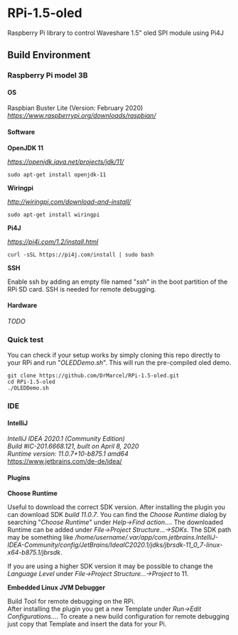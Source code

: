 # RPi-1.5-oled
Raspberry Pi library to control Waveshare 1.5" oled SPI module using Pi4J

## Build Environment

### Raspberry Pi model 3B

#### OS

Raspbian Buster Lite (Version: February 2020)  
*https://www.raspberrypi.org/downloads/raspbian/*

#### Software

**OpenJDK 11**

*https://openjdk.java.net/projects/jdk/11/*

`sudo apt-get install openjdk-11`

**Wiringpi**

*http://wiringpi.com/download-and-install/*

`sudo apt-get install wiringpi`

**Pi4J**

*https://pi4j.com/1.2/install.html*

`curl -sSL https://pi4j.com/install | sudo bash`

**SSH**

Enable ssh by adding an empty file named "*ssh*" in the boot partition of the RPi SD card.
SSH is needed for remote debugging.

#### Hardware

*TODO*

### Quick test

You can check if your setup works by simply cloning this repo directly to your RPi and run "*OLEDDemo.sh*".
This will run the pre-compiled oled demo.

`git clone https://github.com/DrMarcel/RPi-1.5-oled.git`  
`cd RPi-1.5-oled`  
`./OLEDDemo.sh`  

### IDE

#### IntelliJ

*IntelliJ IDEA 2020.1 (Community Edition)*  
*Build #IC-201.6668.121, built on April 8, 2020*  
*Runtime version: 11.0.7+10-b875.1 amd64*  
https://www.jetbrains.com/de-de/idea/  

#### Plugins

**Choose Runtime**

Useful to download the correct SDK version. 
After installing the plugin you can download SDK *build 11.0.7*.
You can find the *Choose Runtime* dialog by searching "*Choose Runtime*" under *Help->Find action...*. 
The downloaded Runtime can be added under *File->Project Structure...->SDKs*. 
The SDK path may be something like */home/username/.var/app/com.jetbrains.IntelliJ-IDEA-Community/config/JetBrains/IdeaIC2020.1/jdks/jbrsdk-11_0_7-linux-x64-b875.1/jbrsdk*.

If you are using a higher SDK version it may be possible to change the *Language Level* under *File->Project Structure...->Project* to 11. 

**Embedded Linux JVM Debugger**

Build Tool for remote debugging on the RPi.  
After installing the plugin you get a new Template under *Run->Edit Configurations...*. 
To create a new build configuration for remote debugging just copy that Template and insert the data for your Pi.  